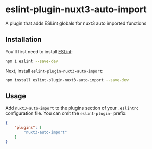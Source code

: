 # eslint-plugin-nuxt3-auto-import

A plugin that adds ESLint globals for nuxt3 auto imported functions

## Installation

You'll first need to install [ESLint](https://eslint.org/):

```sh
npm i eslint --save-dev
```

Next, install `eslint-plugin-nuxt3-auto-import`:

```sh
npm install eslint-plugin-nuxt3-auto-import --save-dev
```

## Usage

Add `nuxt3-auto-import` to the plugins section of your `.eslintrc` configuration file. You can omit the `eslint-plugin-` prefix:

```json
{
    "plugins": [
        "nuxt3-auto-import"
    ]
}
```
